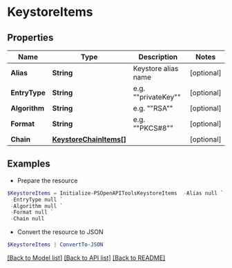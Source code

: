 # KeystoreItems
## Properties

Name | Type | Description | Notes
------------ | ------------- | ------------- | -------------
**Alias** | **String** | Keystore alias name | [optional] 
**EntryType** | **String** | e.g. &quot;&quot;privateKey&quot;&quot; | [optional] 
**Algorithm** | **String** | e.g. &quot;&quot;RSA&quot;&quot; | [optional] 
**Format** | **String** | e.g. &quot;&quot;PKCS#8&quot;&quot; | [optional] 
**Chain** | [**KeystoreChainItems[]**](KeystoreChainItems.md) |  | [optional] 

## Examples

- Prepare the resource
```powershell
$KeystoreItems = Initialize-PSOpenAPIToolsKeystoreItems  -Alias null `
 -EntryType null `
 -Algorithm null `
 -Format null `
 -Chain null
```

- Convert the resource to JSON
```powershell
$KeystoreItems | ConvertTo-JSON
```

[[Back to Model list]](../README.md#documentation-for-models) [[Back to API list]](../README.md#documentation-for-api-endpoints) [[Back to README]](../README.md)

